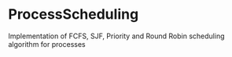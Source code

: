# ProcessScheduling
Implementation of FCFS, SJF, Priority and Round Robin scheduling algorithm for processes
